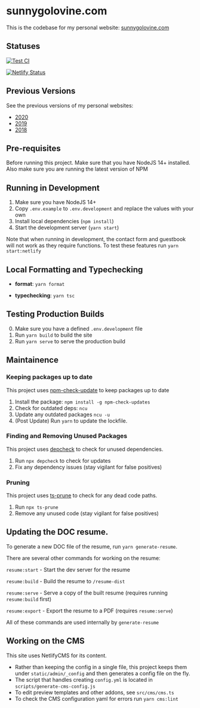 # sunnygolovine.com

This is the codebase for my personal website: [sunnygolovine.com](https://sunnygolovine.com)

## Statuses

[![Test CI](https://github.com/sgolovine/sunnygolovine.com/actions/workflows/ci.yml/badge.svg)](https://github.com/sgolovine/sunnygolovine.com/actions/workflows/ci.yml)

[![Netlify Status](https://api.netlify.com/api/v1/badges/fcc5dfd2-8bb8-47c9-9cc6-c65653e4d33d/deploy-status)](https://app.netlify.com/sites/sunnygolovine/deploys)

## Previous Versions

See the previous versions of my personal websites:

- [2020](https://github.com/sgolovine/sunnygolovine.com-2020)
- [2019](https://github.com/sgolovine/glvn.co)
- [2018](https://github.com/sgolovine/glvn.io)

## Pre-requisites

Before running this project. Make sure that you have NodeJS 14+ installed. Also make sure you are running the latest version of NPM

## Running in Development

1. Make sure you have NodeJS 14+
2. Copy `.env.example` to `.env.development` and replace the values with your own
3. Install local dependencies (`npm install`)
4. Start the development server (`yarn start`)

Note that when running in development, the contact form and guestbook will not work as they require functions. To test these features run `yarn start:netlify`

## Local Formatting and Typechecking

- **format**: `yarn format`

- **typechecking**: `yarn tsc`

## Testing Production Builds

0. Make sure you have a defined `.env.development` file
1. Run `yarn build` to build the site
2. Run `yarn serve` to serve the production build

## Maintainence

### Keeping packages up to date

This project uses [npm-check-update](https://www.npmjs.com/package/npm-check-update) to keep packages up to date

1. Install the package: `npm install -g npm-check-updates`
2. Check for outdated deps: `ncu`
3. Update any outdated packages `ncu -u`
4. (Post Update) Run `yarn` to update the lockfile.

### Finding and Removing Unused Packages

This project uses [depcheck](https://www.npmjs.com/package/depcheck) to check for unused dependencies.

1. Run `npx depcheck` to check for updates
2. Fix any dependency issues (stay vigilant for false positives)

### Pruning

This project uses [ts-prune]("https://github.com/nadeesha/ts-prune") to check for any dead code paths.

1. Run `npx ts-prune`
2. Remove any unused code (stay vigilant for false positives)

## Updating the DOC resume.

To generate a new DOC file of the resume, run `yarn generate-resume`.

There are several other commands for working on the resume:

`resume:start` - Start the dev server for the resume

`resume:build` - Build the resume to `/resume-dist`

`resume:serve` - Serve a copy of the built resume (requires running `resume:build` first)

`resume:export` - Export the resume to a PDF (requires `resume:serve`)

All of these commands are used internally by `generate-resume`

## Working on the CMS

This site uses NetlifyCMS for its content.

- Rather than keeping the config in a single file, this project keeps them under `static/admin/_config` and then generates a config file on the fly.
- The script that handles creating `config.yml` is located in `scripts/generate-cms-config.js`
- To edit preview templates and other addons, see `src/cms/cms.ts`
- To check the CMS configuration yaml for errors run `yarn cms:lint`

